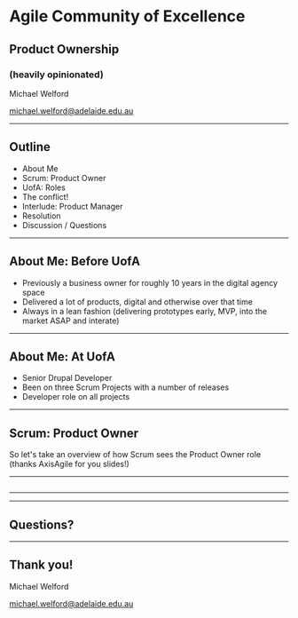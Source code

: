 # Agile Community of Excellence

## Product Ownership
### (heavily opinionated)

Michael Welford

<michael.welford@adelaide.edu.au>

---

## Outline

- About Me
- Scrum: Product Owner
- UofA: Roles
- The conflict!
- Interlude: Product Manager
- Resolution
- Discussion / Questions

---

## About Me: Before UofA

- Previously a business owner for roughly 10 years in the digital agency space
- Delivered a lot of products, digital and otherwise over that time
- Always in a lean fashion (delivering prototypes early, MVP, into the market ASAP and interate)

---

## About Me: At UofA

- Senior Drupal Developer
- Been on three Scrum Projects with a number of releases
- Developer role on all projects

---

## Scrum: Product Owner

So let's take an overview of how Scrum sees the Product Owner role (thanks AxisAgile for you slides!)

---

<img href="images/scrum.jpg">

---



---

## Questions?

---

## Thank you!

Michael Welford

<michael.welford@adelaide.edu.au>
